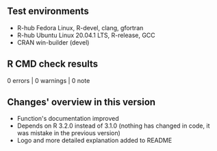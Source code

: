 ## Test environments
* R-hub Fedora Linux, R-devel, clang, gfortran
* R-hub Ubuntu Linux 20.04.1 LTS, R-release, GCC
* CRAN win-builder (devel)

## R CMD check results

0 errors | 0 warnings | 0 note

## Changes' overview in this version

* Function's documentation improved
* Depends on R 3.2.0 instead of 3.1.0 (nothing has changed in code, it was mistake in the previous version)
* Logo and more detailed explanation added to README
